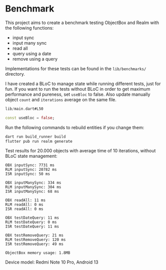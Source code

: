 # Benchmark

This project aims to create a benchmark testing ObjectBox and Realm with the following functions:

- input sync
- input many sync
- read all
- query using a date
- remove using a query

Implementations for these tests can be found in the `lib/benchmarks/` directory.

I have created a BLoC to manage state while running different tests, just for fun. If you want to run the tests without BLoC in order to get maximum performance and pureness, set `useBloc` to false. Also update manually object `count` and `iterations` average on the same file.

```dart
lib/main.dart#L50

const useBloc = false;
```

Run the following commands to rebuild entities if you change them:

```bash
dart run build_runner build
flutter pub run realm generate
```

Test results for 20.000 objects with average time of 10 iterations, without BLoC state management:

```
OBX inputSync: 7731 ms
RLM inputSync: 20782 ms
ISR inputSync: 50 ms

OBX inputManySync: 334 ms
RLM inputManySync: 304 ms
ISR inputManySync: 68 ms

OBX readAll: 11 ms
RLM readAll: 0 ms
ISR readAll: 0 ms

OBX testDateQuery: 11 ms
RLM testDateQuery: 0 ms
ISR testDateQuery: 11 ms

OBX testRemoveQuery: 21 ms
RLM testRemoveQuery: 120 ms
ISR testRemoveQuery: 49 ms

ObjectBox memory usage: 1.8MB
```

Device model: Redmi Note 10 Pro, Android 13
